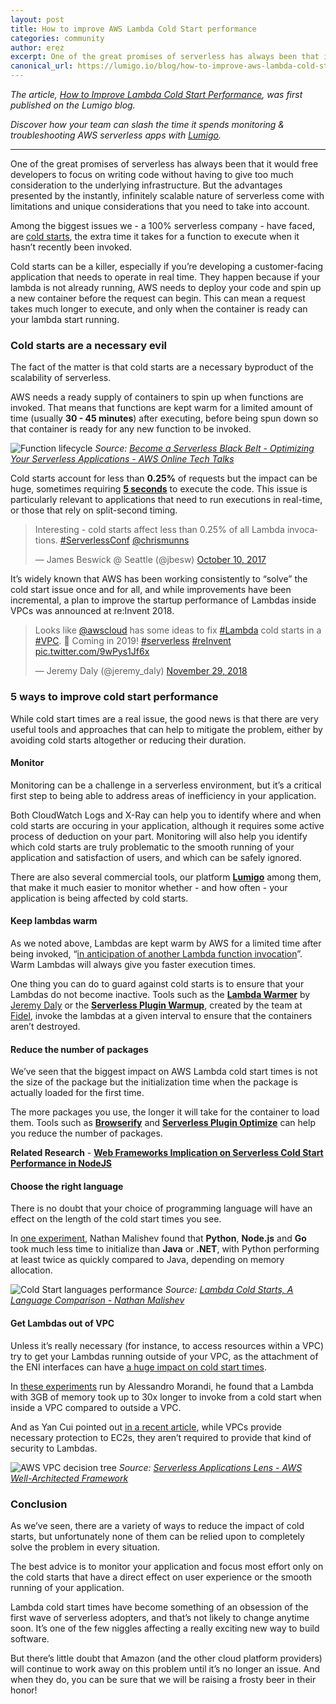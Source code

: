 ```yaml
---
layout: post
title: How to improve AWS Lambda Cold Start performance
categories: community
author: erez
excerpt: One of the great promises of serverless has always been that it would free developers to focus on writing code without having to give too much consideration to the underlying infrastructure.
canonical_url: https://lumigo.io/blog/how-to-improve-aws-lambda-cold-start-performance/
---
```


_The article, [How to Improve Lambda Cold Start Performance](https://lumigo.io/blog/how-to-improve-aws-lambda-cold-start-performance/?utm_source=seed&utm_medium=crosspost), was first published on the Lumigo blog._

_Discover how your team can slash the time it spends monitoring & troubleshooting AWS serverless apps with [Lumigo](https://lumigo.io/product/)._

---

One of the great promises of serverless has always been that it would free developers to focus on writing code without having to give too much consideration to the underlying infrastructure. But the advantages presented by the instantly, infinitely scalable nature of serverless come with limitations and unique considerations that you need to take into account.

Among the biggest issues we - a 100% serverless company - have faced, are [cold starts](https://lumigo.io/learn/what-causes-an-aws-lambda-cold-start/), the extra time it takes for a function to execute when it hasn’t recently been invoked.  

Cold starts can be a killer, especially if you’re developing a customer-facing application that needs to operate in real time. They happen because if your lambda is not already running, AWS needs to deploy your code and spin up a new container before the request can begin. This can mean a request takes much longer to execute, and only when the container is ready can your lambda start running.

### Cold starts are a necessary evil

The fact of the matter is that cold starts are a necessary byproduct of the scalability of serverless. 

AWS needs a ready supply of containers to spin up when functions are invoked. That means that functions are kept warm for a limited amount of time (usually **30 - 45 minutes**) after executing, before being spun down so that container is ready for any new function to be invoked.

![Function lifecycle](/assets/blog/how-to-improve-aws-lambda-cold-start-performance/function-lifecycle.png)
*Source: [Become a Serverless Black Belt - Optimizing Your Serverless Applications - AWS Online Tech Talks](https://www.slideshare.net/AmazonWebServices/become-a-serverless-black-belt-optimizing-your-serverless-applications-aws-online-tech-talks/14)*

Cold starts account for less than **0.25%** of requests but the impact can be huge, sometimes requiring [**5 seconds**](https://mikhail.io/serverless/coldstarts/aws/) to execute the code. This issue is particularly relevant to applications that need to run executions in real-time, or those that rely on split-second timing.

<blockquote class="twitter-tweet"><p lang="en" dir="ltr">Interesting - cold starts affect less than 0.25% of all Lambda invocations. <a href="https://twitter.com/hashtag/ServerlessConf?src=hash&amp;ref_src=twsrc%5Etfw">#ServerlessConf</a> <a href="https://twitter.com/chrismunns?ref_src=twsrc%5Etfw">@chrismunns</a></p>&mdash; James Beswick @ Seattle (@jbesw) <a href="https://twitter.com/jbesw/status/917850944888598528?ref_src=twsrc%5Etfw">October 10, 2017</a></blockquote> <script async src="https://platform.twitter.com/widgets.js" charset="utf-8"></script>

It’s widely known that AWS has been working consistently to “solve” the cold start issue once and for all, and while improvements have been incremental, a plan to improve the startup performance of Lambdas inside VPCs was announced at re:Invent 2018.

<blockquote class="twitter-tweet"><p lang="en" dir="ltr">Looks like <a href="https://twitter.com/awscloud?ref_src=twsrc%5Etfw">@awscloud</a> has some ideas to fix <a href="https://twitter.com/hashtag/Lambda?src=hash&amp;ref_src=twsrc%5Etfw">#Lambda</a> cold starts in a <a href="https://twitter.com/hashtag/VPC?src=hash&amp;ref_src=twsrc%5Etfw">#VPC</a>. 🙌 Coming in 2019! <a href="https://twitter.com/hashtag/serverless?src=hash&amp;ref_src=twsrc%5Etfw">#serverless</a> <a href="https://twitter.com/hashtag/reInvent?src=hash&amp;ref_src=twsrc%5Etfw">#reInvent</a> <a href="https://t.co/9wPys1Jf6x">pic.twitter.com/9wPys1Jf6x</a></p>&mdash; Jeremy Daly (@jeremy_daly) <a href="https://twitter.com/jeremy_daly/status/1068272580556087296?ref_src=twsrc%5Etfw">November 29, 2018</a></blockquote> <script async src="https://platform.twitter.com/widgets.js" charset="utf-8"></script>

### 5 ways to improve cold start performance

While cold start times are a real issue, the good news is that there are very useful tools and approaches that can help to mitigate the problem, either by avoiding cold starts altogether or reducing their duration.

#### Monitor

Monitoring can be a challenge in a serverless environment, but it’s a critical first step to being able to address areas of inefficiency in your application.

Both CloudWatch Logs and X-Ray can help you to identify where and when cold starts are occuring in your application, although it requires some active process of deduction on your part. Monitoring will also help you identify which cold starts are truly problematic to the smooth running of your application and satisfaction of users, and which can be safely ignored.

There are also several commercial tools, our platform [**Lumigo**](https://www.lumigo.io/) among them, that make it much easier to monitor whether - and how often - your application is being affected by cold starts.

#### Keep lambdas warm

As we noted above, Lambdas are kept warm by AWS for a limited time after being invoked, “[in anticipation of another Lambda function invocation](https://docs.aws.amazon.com/lambda/latest/dg/running-lambda-code.html)”. Warm Lambdas will always give you faster execution times.

One thing you can do to guard against cold starts is to ensure that your Lambdas do not become inactive. Tools such as the [**Lambda Warmer**](https://www.npmjs.com/package/lambda-warmer) by [Jeremy Daly](https://twitter.com/jeremy_daly) or the [**Serverless Plugin Warmup**](https://github.com/FidelLimited/serverless-plugin-warmup), created by the team at [Fidel](https://twitter.com/FidelHQ), invoke the lambdas at a given interval to ensure that the containers aren’t destroyed.

#### Reduce the number of packages

We’ve seen that the biggest impact on AWS Lambda cold start times is not the size of the package but the initialization time when the package is actually loaded for the first time.

The more packages you use, the longer it will take for the container to load them. Tools such as [**Browserify**](http://browserify.org/) and [**Serverless Plugin Optimize**](https://www.npmjs.com/package/serverless-plugin-optimize) can help you reduce the number of packages.

**Related Research** - [**Web Frameworks Implication on Serverless Cold Start Performance in NodeJS**](https://lumigo.io/blog/web-frameworks-implication-on-serverless-cold-start-performance-in-nodejs/)

#### Choose the right language

There is no doubt that your choice of programming language will have an effect on the length of the cold start times you see. 

In [one experiment](https://medium.com/@nathan.malishev/lambda-cold-starts-language-comparison-%EF%B8%8F-a4f4b5f16a62), Nathan Malishev found that **Python**, **Node.js** and **Go** took much less time to initialize than **Java** or **.NET**, with Python performing at least twice as quickly compared to Java, depending on memory allocation.

![Cold Start languages performance](/assets/blog/how-to-improve-aws-lambda-cold-start-performance/cold-start-languages-performance.png)
*Source: [Lambda Cold Starts, A Language Comparison - Nathan Malishev](https://medium.com/@nathan.malishev/lambda-cold-starts-language-comparison-%EF%B8%8F-a4f4b5f16a62)*

#### Get Lambdas out of VPC

Unless it’s really necessary (for instance, to access resources within a VPC) try to get your Lambdas running outside of your VPC, as the attachment of the ENI interfaces can have [a huge impact on cold start times](https://medium.freecodecamp.org/lambda-vpc-cold-starts-a-latency-killer-5408323278dd).

In [these experiments](https://www.simplybusiness.co.uk/about-us/tech/2019/03/aws-lambda-cold-start-vpc/) run by Alessandro Morandi, he found that a Lambda with 3GB of memory took up to 30x longer to invoke from a cold start when inside a VPC compared to outside a VPC.

And as Yan Cui pointed out [in a recent article](https://lumigo.io/blog/to-vpc-or-not-to-vpc-in-aws-lambda/), while VPCs provide necessary protection to EC2s, they aren’t required to provide that kind of security to Lambdas. 

![AWS VPC decision tree](/assets/blog/how-to-improve-aws-lambda-cold-start-performance/aws-vpc-decision-tree.png)
*Source: [Serverless Applications Lens - AWS Well-Architected Framework](https://d1.awsstatic.com/whitepapers/architecture/AWS-Serverless-Applications-Lens.pdf)*

### Conclusion

As we’ve seen, there are a variety of ways to reduce the impact of cold starts, but unfortunately none of them can be relied upon to completely solve the problem in every situation. 

The best advice is to monitor your application and focus most effort only on the cold starts that have a direct effect on user experience or the smooth running of your application.

Lambda cold start times have become something of an obsession of the first wave of serverless adopters, and that’s not likely to change anytime soon. It’s one of the few niggles affecting a really exciting new way to build software.

But there’s little doubt that Amazon (and the other cloud platform providers) will continue to work away on this problem until it’s no longer an issue. And when they do, you can be sure that we will be raising a frosty beer in their honor!
